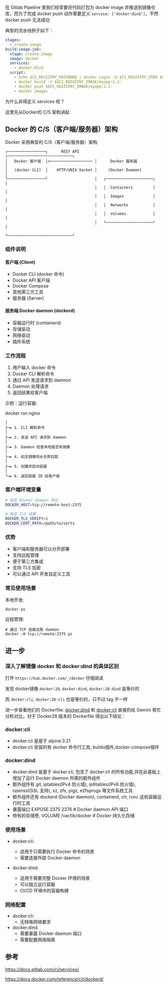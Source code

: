 在 Gitlab Pipeline 里我们经常要将代码打包为 docker image 并推送到镜像仓库，而为了完成 docker push
动作需要定义 `service: ['docker:dind']`，不然 docker push 无法成功

典型的流水线例子如下：

```yaml
stages: 
  - create-image
build-image-job:
  stage: create-image
  image: docker
  services:
    - docker:dind
  script:
    - echo $CI_REGISTRY_PASSWORD | docker Login -U $CI_REGISTRY_USER $CI_REGISTRY --password-stdin
    - docker build -t $$CI_REGISTRY_IMAGE/myapp:1.2-
    - docker push $$CI_REGISTRY_IMAGE/myapp:1.2-
    - docker images
```

为什么非得定义 services 呢？

这里先从Docker的 C/S 架构讲起

## Docker 的 C/S（客户端/服务器）架构

Docker 采用典型的 C/S（客户端/服务器）架构
```aiignore
┌─────────────────┐      REST API       ┌─────────────────────────────┐
│   Docker 客户端  │<─────────────────── │      Docker 服务器           │
│   (docker CLI)  │    HTTP/UNIX Socket │     (Docker Daemon)         │
└─────────────────┘                     │   ┌─────────────────────┐   │
                                        │   │  Containers         │   │
                                        │   │  Images             │   │
                                        │   │  Networks           │   │
                                        │   │  Volumes            │   │
                                        │   └─────────────────────┘   │
                                        └─────────────────────────────┘
```

### 组件说明


#### 客户端 (Client)

* Docker CLI (docker 命令)
* Docker API 客户端
* Docker Compose
* 其他第三方工具
* 服务器 (Server)

#### 服务端 Docker daemon (dockerd)
* 容器运行时 (containerd)
* 存储驱动
* 网络驱动
* 插件系统

### 工作流程

1. 用户输入 docker 命令
2. Docker CLI 解析命令
3. 通过 API 发送请求到 daemon
4. Daemon 处理请求
5. 返回结果给客户端

示例：运行容器:

docker run nginx
```
│
├─► 1. CLI 解析命令
│
├─► 2. 发送 API 请求到 daemon
│
├─► 3. Daemon 检查本地是否有镜像
│
├─► 4. 如无镜像则从仓库拉取
│
├─► 5. 创建并启动容器
│
└─► 6. 返回容器 ID 给客户端
```

### 客户端环境变量

```bash
# 指定 Docker daemon 地址
DOCKER_HOST=tcp://remote-host:2375

# 指定 TLS 设置
DOCKER_TLS_VERIFY=1
DOCKER_CERT_PATH=/path/to/certs
```

### 优势

* 客户端和服务器可以分开部署
* 支持远程管理
* 便于第三方集成
* 支持 TLS 加密
* 可以通过 API 开发自定义工具

### 常见使用场景

本地开发: 

```
docker ps
```

远程管理: 
```
# 通过 TCP 连接远程 daemon
docker -H tcp://remote:2375 ps
```

## 进一步

### 深入了解镜像 docker 和 docker:dind 的具体区别

打开 `https://hub.docker.com/_/docker` 仔细阅读

发现 docker镜像 `docker:28`, `docker:dind`, `docker:28-dind` 是等价的

而 `docker:cli`, `docker:28-cli` 也是等价的，只不过 tag 不一样

进一步查看他们的 Dockerfile: [docker:dind](https://github.com/docker-library/docker/blob/master/28/dind/Dockerfile) 和 [docker:cli](https://github.com/docker-library/docker/blob/master/28/cli/Dockerfile)
直接扔给 Gemini 帮忙分析对比，对于 Docker28 版本的 Dockerfile 得出以下结论：

### docker:cli
* docker:cli 是基于 alpine:3.21
* docker:cli 安装的有 docker 命令行工具, buildx插件,docker-compose插件

### docker:dind 
* docker:dind 是基于 docker:cli, 包含了 docker:cli 的所有功能,并在此基础上增加了运行 Docker daemon 所需的额外组件
* 额外组件有 git, iptables(IPv4 防火墙), ip6tables(IPv6 防火墙), openssl(SSL 支持), xz, zfs, pigz, e2fsprogs 等文件系统工具
* 额外组件还有 dockerd (Docker daemon), containerd, ctr, runc 这些容器运行时工具
* 暴露端口 EXPOSE 2375 2376  # Docker daemon API 端口
* 特有的存储卷, VOLUME /var/lib/docker  # Docker 持久化存储

### 使用场景

* docker:cli:
  * 适用于只需要执行 Docker 命令的场景
  * 需要连接外部 Docker daemon
  
* docker:dind:
  * 适用于需要完整 Docker 环境的场景
  * 可以独立运行容器
  * CI/CD 环境中的容器构建

### 网络配置

* docker:cli:
    * 无特殊网络要求
* docker:dind:
  * 需要暴露 Docker daemon 端口
  * 需要配置网络隔离

## 参考

https://docs.gitlab.com/ci/services/

https://docs.docker.com/reference/cli/dockerd/
